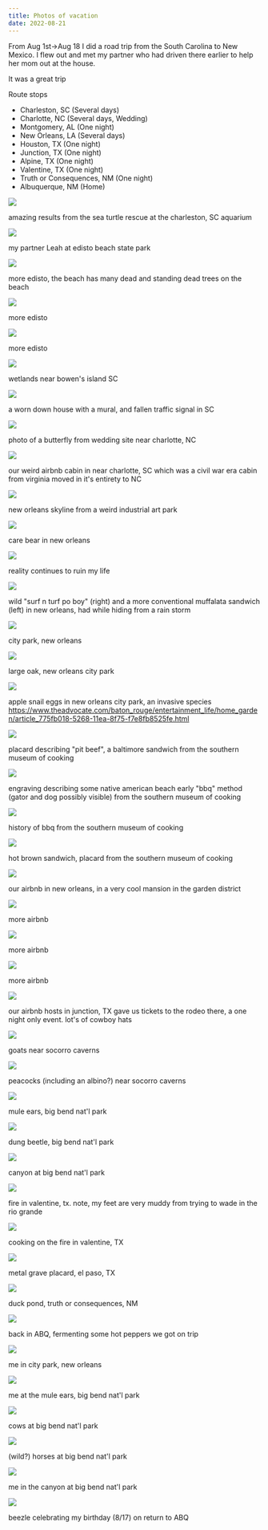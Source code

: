 ```yaml
---
title: Photos of vacation
date: 2022-08-21
---
```


From Aug 1st->Aug 18 I did a road trip from the South Carolina to New Mexico. I
flew out and met my partner who had driven there earlier to help her mom out at
the house.

It was a great trip

Route stops

- Charleston, SC (Several days)
- Charlotte, NC (Several days, Wedding)
- Montgomery, AL (One night)
- New Orleans, LA (Several days)
- Houston, TX (One night)
- Junction, TX (One night)
- Alpine, TX (One night)
- Valentine, TX (One night)
- Truth or Consequences, NM (One night)
- Albuquerque, NM (Home)

![](https://cmdcolinphotos.s3.amazonaws.com/IMG_20220803_155653295.resized.jpg)

amazing results from the sea turtle rescue at the charleston, SC aquarium

![](https://cmdcolinphotos.s3.amazonaws.com/IMG_20220805_145459605_HDR.resized.jpg)

my partner Leah at edisto beach state park

![](https://cmdcolinphotos.s3.amazonaws.com/IMG_20220805_151340018_HDR.resized.jpg)

more edisto, the beach has many dead and standing dead trees on the beach

![](https://cmdcolinphotos.s3.amazonaws.com/IMG_20220805_151800531_HDR.resized.jpg)

more edisto

![](https://cmdcolinphotos.s3.amazonaws.com/IMG_20220805_151805593_HDR.resized.jpg)

more edisto

![](https://cmdcolinphotos.s3.amazonaws.com/IMG_20220806_093129359.resized.jpg)

wetlands near bowen's island SC

![](https://cmdcolinphotos.s3.amazonaws.com/IMG_20220806_094813656_HDR.resized.jpg)

a worn down house with a mural, and fallen traffic signal in SC

![](https://cmdcolinphotos.s3.amazonaws.com/IMG_20220807_173529613_HDR.resized.jpg)

photo of a butterfly from wedding site near charlotte, NC

![](https://cmdcolinphotos.s3.amazonaws.com/IMG_20220808_103832831_HDR.resized.jpg)

our weird airbnb cabin in near charlotte, SC which was a civil war era cabin from virginia moved in it's entirety to NC

![](https://cmdcolinphotos.s3.amazonaws.com/IMG_20220809_174740904_HDR.resized.jpg)

new orleans skyline from a weird industrial art park

![](https://cmdcolinphotos.s3.amazonaws.com/IMG_20220809_182035943_HDR.resized.jpg)

care bear in new orleans

![](https://cmdcolinphotos.s3.amazonaws.com/IMG_20220809_190950114.resized.jpg)

reality continues to ruin my life

![](https://cmdcolinphotos.s3.amazonaws.com/IMG_20220810_121137729.resized.jpg)

wild "surf n turf po boy" (right) and a more conventional muffalata sandwich (left) in new orleans, had while hiding from a rain storm

![](https://cmdcolinphotos.s3.amazonaws.com/IMG_20220811_140043783_HDR.resized.jpg)

city park, new orleans

![](https://cmdcolinphotos.s3.amazonaws.com/IMG_20220811_140543522_HDR.resized.jpg)

large oak, new orleans city park

![](https://cmdcolinphotos.s3.amazonaws.com/IMG_20220811_142427022.resized.jpg)

apple snail eggs in new orleans city park, an invasive species https://www.theadvocate.com/baton_rouge/entertainment_life/home_garden/article_775fb018-5268-11ea-8f75-f7e8fb8525fe.html

![](https://cmdcolinphotos.s3.amazonaws.com/IMG_20220811_153012540.resized.jpg)

placard describing "pit beef", a baltimore sandwich from the southern museum of cooking

![](https://cmdcolinphotos.s3.amazonaws.com/IMG_20220811_154040098.resized.jpg)

engraving describing some native american beach early "bbq" method (gator and dog possibly visible) from the southern museum of cooking

![](https://cmdcolinphotos.s3.amazonaws.com/IMG_20220811_154404713.resized.jpg)

history of bbq from the southern museum of cooking

![](https://cmdcolinphotos.s3.amazonaws.com/IMG_20220811_154549161.resized.jpg)

hot brown sandwich, placard from the southern museum of cooking

![](https://cmdcolinphotos.s3.amazonaws.com/IMG_20220812_110617743.resized.jpg)

our airbnb in new orleans, in a very cool mansion in the garden district

![](https://cmdcolinphotos.s3.amazonaws.com/IMG_20220812_113038243.resized.jpg)

more airbnb

![](https://cmdcolinphotos.s3.amazonaws.com/IMG_20220812_113224854.resized.jpg)

more airbnb

![](https://cmdcolinphotos.s3.amazonaws.com/IMG_20220812_113234259.resized.jpg)

more airbnb

![](https://cmdcolinphotos.s3.amazonaws.com/IMG_20220813_211534759.resized.jpg)

our airbnb hosts in junction, TX gave us tickets to the rodeo there, a one night only event. lot's of cowboy hats

![](https://cmdcolinphotos.s3.amazonaws.com/IMG_20220814_133823204_HDR.resized.jpg)

goats near socorro caverns

![](https://cmdcolinphotos.s3.amazonaws.com/IMG_20220814_135951677_HDR.resized.jpg)

peacocks (including an albino?) near socorro caverns

![](https://cmdcolinphotos.s3.amazonaws.com/IMG_20220815_092445801_HDR.resized.jpg)

mule ears, big bend nat'l park

![](https://cmdcolinphotos.s3.amazonaws.com/IMG_20220815_101452396_HDR.resized.jpg)

dung beetle, big bend nat'l park

![](https://cmdcolinphotos.s3.amazonaws.com/IMG_20220815_102214238_HDR.resized.jpg)

canyon at big bend nat'l park

![](https://cmdcolinphotos.s3.amazonaws.com/IMG_20220815_191014795_HDR.resized.jpg)

fire in valentine, tx. note, my feet are very muddy from trying to wade in the rio grande

![](https://cmdcolinphotos.s3.amazonaws.com/IMG_20220815_203037340.resized.jpg)

cooking on the fire in valentine, TX

![](https://cmdcolinphotos.s3.amazonaws.com/IMG_20220816_125951579_HDR.resized.jpg)

metal grave placard, el paso, TX

![](https://cmdcolinphotos.s3.amazonaws.com/IMG_20220817_092022789_HDR.resized.jpg)

duck pond, truth or consequences, NM

![](https://cmdcolinphotos.s3.amazonaws.com/IMG_20220820_185137107.resized.jpg)

back in ABQ, fermenting some hot peppers we got on trip

![](https://cmdcolinphotos.s3.amazonaws.com/IMG_7091.jpg)

me in city park, new orleans

![](https://cmdcolinphotos.s3.amazonaws.com/IMG_7378.jpg)

me at the mule ears, big bend nat'l park

![](https://cmdcolinphotos.s3.amazonaws.com/IMG_7384.JPG)

cows at big bend nat'l park

![](https://cmdcolinphotos.s3.amazonaws.com/IMG_7391.jpg)

(wild?) horses at big bend nat'l park

![](https://cmdcolinphotos.s3.amazonaws.com/IMG_7403.jpg)

me in the canyon at big bend nat'l park

![](https://cmdcolinphotos.s3.amazonaws.com/IMG_7663.jpg)

beezle celebrating my birthday (8/17) on return to ABQ
